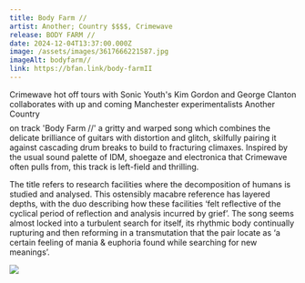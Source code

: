 ```yaml
---
title: Body Farm //
artist: Another; Country $$$$, Crimewave
release: BODY FARM //
date: 2024-12-04T13:37:00.000Z
image: /assets/images/3617666221587.jpg
imageAlt: bodyfarm//
link: https://bfan.link/body-farmII
---
```

Crimewave hot off tours with Sonic Youth's Kim Gordon and George Clanton collaborates with up and coming Manchester experimentalists Another Country $$$$ on track 'Body Farm //' a gritty and warped song which combines the delicate brilliance of guitars with distortion and glitch, skilfully pairing it against cascading drum breaks to build to fracturing climaxes. Inspired by the usual sound palette of IDM, shoegaze and electronica that Crimewave often pulls from, this track is left-field and thrilling.

The title refers to research facilities where the decomposition of humans is studied and analysed. This ostensibly macabre reference has layered depths, with the duo describing how these facilities ‘felt reflective of the cyclical period of reflection and analysis incurred by grief’. The song seems almost locked into a turbulent search for itself, its rhythmic body continually rupturing and then reforming in a transmutation that the pair locate as ‘a certain feeling of mania & euphoria found while searching for new meanings’.



![](/assets/images/img_0848.jpg)

